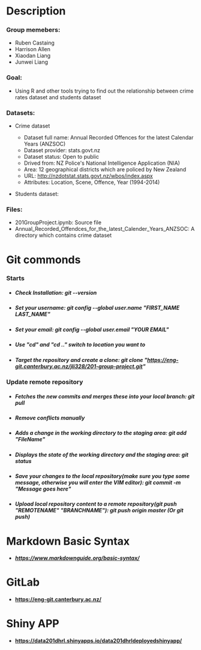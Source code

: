 # **Description**

### Group memebers:
* Ruben Castaing
* Harrison Allen
* Xiaodan Liang
* Junwei Liang

### Goal:
* Using R and other tools trying to find out the relationship between crime rates dataset and students dataset

### Datasets:
* Crime dataset
  * Dataset full name: Annual Recorded Offences for the latest Calendar Years (ANZSOC)
  * Dataset provider: stats.govt.nz
  * Dataset status: Open to public
  * Drived from: NZ Police's National Intelligence Application (NIA)
  * Area: 12 geographical districts which are policed by New Zealand
  * URL: http://nzdotstat.stats.govt.nz/wbos/index.aspx
  * Attributes: Location, Scene, Offence, Year (1994-2014)
  
* Students dataset: 

### Files:
* 201GroupProject.ipynb: Source file
* Annual_Recorded_Offendces_for_the_latest_Calender_Years_ANZSOC: A directory which contains crime dataset

# **Git commonds**

### Starts
* ##### Check Installation: ***git --version***
* ##### Set your username: ***git config --global user.name "FIRST_NAME LAST_NAME"***
* ##### Set your email: ***git config --global user.email "YOUR EMAIL"***
* ##### Use "cd" and "cd .." switch to location you want to
* ##### Target the repository and create a clone: ***git clone "https://eng-git.canterbury.ac.nz/jli328/201-group-project.git"***

### Update remote repository
* ##### Fetches the new commits and merges these into your local branch: ***git pull***
* ##### Remove conflicts manually
* ##### Adds a change in the working directory to the staging area: ***git add "FileName"***
* ##### Displays the state of the working directory and the staging area: ***git status***
* ##### Save your changes to the local repository(make sure you type some message, otherwise you will enter the VIM editor): ***git commit -m "Message goes here"***
* ##### Upload local repository content to a remote repository(git push "REMOTENAME" "BRANCHNAME"): ***git push origin master*** (Or ***git push***)

# **Markdown Basic Syntax**
* ##### https://www.markdownguide.org/basic-syntax/

# **GitLab**
* #### https://eng-git.canterbury.ac.nz/

# **Shiny APP**
* #### https://data201dhrl.shinyapps.io/data201dhrldeployedshinyapp/
